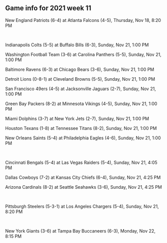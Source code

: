 ## Game info for 2021 week 11
New England Patriots (6-4) at Atlanta Falcons (4-5), Thursday, Nov 18, 8:20 PM


<br/>

Indianapolis Colts (5-5) at Buffalo Bills (6-3), Sunday, Nov 21, 1:00 PM

Washington Football Team (3-6) at Carolina Panthers (5-5), Sunday, Nov 21, 1:00 PM

Baltimore Ravens (6-3) at Chicago Bears (3-6), Sunday, Nov 21, 1:00 PM

Detroit Lions (0-8-1) at Cleveland Browns (5-5), Sunday, Nov 21, 1:00 PM

San Francisco 49ers (4-5) at Jacksonville Jaguars (2-7), Sunday, Nov 21, 1:00 PM

Green Bay Packers (8-2) at Minnesota Vikings (4-5), Sunday, Nov 21, 1:00 PM

Miami Dolphins (3-7) at New York Jets (2-7), Sunday, Nov 21, 1:00 PM

Houston Texans (1-8) at Tennessee Titans (8-2), Sunday, Nov 21, 1:00 PM

New Orleans Saints (5-4) at Philadelphia Eagles (4-6), Sunday, Nov 21, 1:00 PM


<br/>

Cincinnati Bengals (5-4) at Las Vegas Raiders (5-4), Sunday, Nov 21, 4:05 PM

Dallas Cowboys (7-2) at Kansas City Chiefs (6-4), Sunday, Nov 21, 4:25 PM

Arizona Cardinals (8-2) at Seattle Seahawks (3-6), Sunday, Nov 21, 4:25 PM


<br/>

Pittsburgh Steelers (5-3-1) at Los Angeles Chargers (5-4), Sunday, Nov 21, 8:20 PM


<br/>

New York Giants (3-6) at Tampa Bay Buccaneers (6-3), Monday, Nov 22, 8:15 PM

